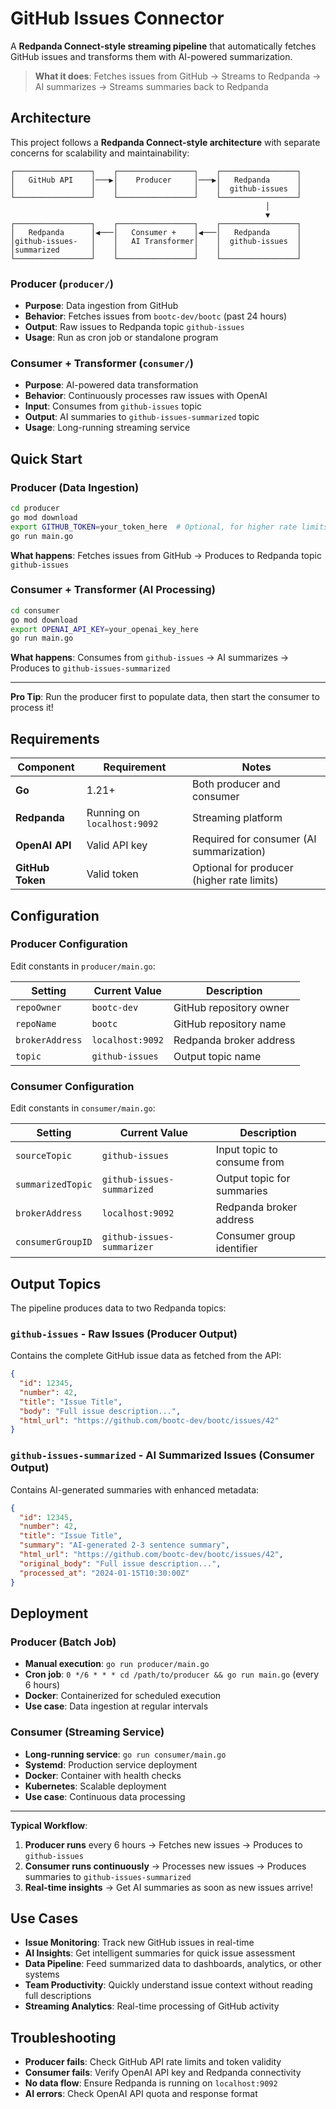 # GitHub Issues Connector

A **Redpanda Connect-style streaming pipeline** that automatically fetches GitHub issues and transforms them with AI-powered summarization.

> **What it does**: Fetches issues from GitHub → Streams to Redpanda → AI summarizes → Streams summaries back to Redpanda

## Architecture

This project follows a **Redpanda Connect-style architecture** with separate concerns for scalability and maintainability:

```
┌─────────────────┐    ┌─────────────────┐    ┌─────────────────┐
│   GitHub API    │───▶│    Producer     │───▶│   Redpanda      │
│                 │    │                 │    │  github-issues  │
└─────────────────┘    └─────────────────┘    └─────────────────┘
                                                         │
                                                         ▼
┌─────────────────┐    ┌─────────────────┐    ┌─────────────────┐
│   Redpanda      │◀───│   Consumer +    │◀───│   Redpanda      │
│github-issues-   │    │   AI Transformer│    │  github-issues  │
│summarized       │    │                 │    │                 │
└─────────────────┘    └─────────────────┘    └─────────────────┘
```

### Producer (`producer/`)
- **Purpose**: Data ingestion from GitHub
- **Behavior**: Fetches issues from `bootc-dev/bootc` (past 24 hours)
- **Output**: Raw issues to Redpanda topic `github-issues`
- **Usage**: Run as cron job or standalone program

### Consumer + Transformer (`consumer/`)
- **Purpose**: AI-powered data transformation
- **Behavior**: Continuously processes raw issues with OpenAI
- **Input**: Consumes from `github-issues` topic
- **Output**: AI summaries to `github-issues-summarized` topic
- **Usage**: Long-running streaming service

## Quick Start

### Producer (Data Ingestion)
```bash
cd producer
go mod download
export GITHUB_TOKEN=your_token_here  # Optional, for higher rate limits
go run main.go
```

**What happens**: Fetches issues from GitHub → Produces to Redpanda topic `github-issues`

### Consumer + Transformer (AI Processing)
```bash
cd consumer
go mod download
export OPENAI_API_KEY=your_openai_key_here
go run main.go
```

**What happens**: Consumes from `github-issues` → AI summarizes → Produces to `github-issues-summarized`

---

**Pro Tip**: Run the producer first to populate data, then start the consumer to process it!

## Requirements

| Component | Requirement | Notes |
|-----------|-------------|-------|
| **Go** | 1.21+ | Both producer and consumer |
| **Redpanda** | Running on `localhost:9092` | Streaming platform |
| **OpenAI API** | Valid API key | Required for consumer (AI summarization) |
| **GitHub Token** | Valid token | Optional for producer (higher rate limits) |

## Configuration

### Producer Configuration
Edit constants in `producer/main.go`:

| Setting | Current Value | Description |
|---------|---------------|-------------|
| `repoOwner` | `bootc-dev` | GitHub repository owner |
| `repoName` | `bootc` | GitHub repository name |
| `brokerAddress` | `localhost:9092` | Redpanda broker address |
| `topic` | `github-issues` | Output topic name |

### Consumer Configuration
Edit constants in `consumer/main.go`:

| Setting | Current Value | Description |
|---------|---------------|-------------|
| `sourceTopic` | `github-issues` | Input topic to consume from |
| `summarizedTopic` | `github-issues-summarized` | Output topic for summaries |
| `brokerAddress` | `localhost:9092` | Redpanda broker address |
| `consumerGroupID` | `github-issues-summarizer` | Consumer group identifier |

## Output Topics

The pipeline produces data to two Redpanda topics:

### `github-issues` - Raw Issues (Producer Output)
Contains the complete GitHub issue data as fetched from the API:

```json
{
  "id": 12345,
  "number": 42,
  "title": "Issue Title",
  "body": "Full issue description...",
  "html_url": "https://github.com/bootc-dev/bootc/issues/42"
}
```

### `github-issues-summarized` - AI Summarized Issues (Consumer Output)
Contains AI-generated summaries with enhanced metadata:

```json
{
  "id": 12345,
  "number": 42,
  "title": "Issue Title",
  "summary": "AI-generated 2-3 sentence summary",
  "html_url": "https://github.com/bootc-dev/bootc/issues/42",
  "original_body": "Full issue description...",
  "processed_at": "2024-01-15T10:30:00Z"
}
```

## Deployment

### Producer (Batch Job)
- **Manual execution**: `go run producer/main.go`
- **Cron job**: `0 */6 * * * cd /path/to/producer && go run main.go` (every 6 hours)
- **Docker**: Containerized for scheduled execution
- **Use case**: Data ingestion at regular intervals

### Consumer (Streaming Service)
- **Long-running service**: `go run consumer/main.go`
- **Systemd**: Production service deployment
- **Docker**: Container with health checks
- **Kubernetes**: Scalable deployment
- **Use case**: Continuous data processing

---

**Typical Workflow**:
1. **Producer runs** every 6 hours → Fetches new issues → Produces to `github-issues`
2. **Consumer runs continuously** → Processes new issues → Produces summaries to `github-issues-summarized`
3. **Real-time insights** → Get AI summaries as soon as new issues arrive!

## Use Cases

- **Issue Monitoring**: Track new GitHub issues in real-time
- **AI Insights**: Get intelligent summaries for quick issue assessment
- **Data Pipeline**: Feed summarized data to dashboards, analytics, or other systems
- **Team Productivity**: Quickly understand issue context without reading full descriptions
- **Streaming Analytics**: Real-time processing of GitHub activity

## Troubleshooting

- **Producer fails**: Check GitHub API rate limits and token validity
- **Consumer fails**: Verify OpenAI API key and Redpanda connectivity
- **No data flow**: Ensure Redpanda is running on `localhost:9092`
- **AI errors**: Check OpenAI API quota and response format
